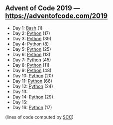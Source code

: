 ## Advent of Code 2019 — https://adventofcode.com/2019

 - Day 1: [Bash](/aoc2019/01/solution.sh) (1)
 - Day 2: [Python](/aoc2019/02/solution.py) (17)
 - Day 3: [Python](/aoc2019/03/solution.py) (39)
 - Day 4: [Python](/aoc2019/04/solution.py) (8)
 - Day 5: [Python](/aoc2019/05/solution.py) (25)
 - Day 6: [Python](/aoc2019/06/solution.py) (13)
 - Day 7: [Python](/aoc2019/07/solution.py) (45)
 - Day 8: [Python](/aoc2019/08/solution.py) (11)
 - Day 9: [Python](/aoc2019/09/solution.py) (48)
 - Day 10: [Python](/aoc2019/10/solution.py) (20)
 - Day 11: [Python](/aoc2019/11/solution.py) (66)
 - Day 12: [Python](/aoc2019/12/solution.py) (24)
 - Day 13:
 - Day 14: [Python](/aoc2019/14/solution.py) (29)
 - Day 15:
 - Day 16: [Python](/aoc2019/16/solution.py) (17)

(lines of code computed by [SCC](https://github.com/boyter/scc))
